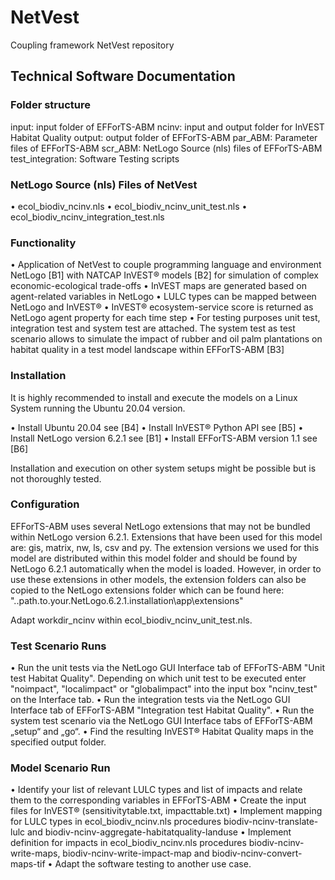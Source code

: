 # NetVest
Coupling framework NetVest repository
## Technical Software Documentation
### Folder structure
input: input folder of EFForTS-ABM
ncinv: input and output folder for InVEST Habitat Quality
output: output folder of EFForTS-ABM
par_ABM: Parameter files of EFForTS-ABM
scr_ABM: NetLogo Source (nls) files of EFForTS-ABM
test_integration: Software Testing scripts

### NetLogo Source (nls) Files of NetVest

•	ecol_biodiv_ncinv.nls
•	ecol_biodiv_ncinv_unit_test.nls
•	ecol_biodiv_ncinv_integration_test.nls


### Functionality

•	Application of NetVest to couple programming language and environment NetLogo [B1] with NATCAP InVEST® models [B2] for simulation of complex economic-ecological trade-offs
•	InVEST maps are generated based on agent-related variables in NetLogo 
•	LULC types can be mapped between NetLogo and InVEST®
•	InVEST® ecosystem-service score is returned as NetLogo agent property for each time step
•	For testing purposes unit test, integration test and system test are attached. The system test as test scenario allows to simulate the impact of rubber and oil palm plantations on habitat quality in a test model landscape within EFForTS-ABM [B3]

### Installation 
It is highly recommended to install and execute the models on a Linux System running the Ubuntu 20.04 version. 

•	Install Ubuntu 20.04 see [B4]
•	Install InVEST® Python API see [B5]
•	Install NetLogo version 6.2.1 see [B1]
•	Install EFForTS-ABM version 1.1 see [B6]

Installation and execution on other system setups might be possible but is not thoroughly tested.
### Configuration
EFForTS-ABM uses several NetLogo extensions that may not be bundled within NetLogo version 6.2.1.
Extensions that have been used for this model are: gis, matrix, nw, ls, csv and py.
The extension versions we used for this model are distributed within this model folder and should be found by NetLogo 6.2.1 automatically when the model is loaded.
However, in order to use these extensions in other models, the extension folders can also be copied to the NetLogo extensions folder which can be found here:
"..path.to.your.NetLogo.6.2.1.installation\app\extensions"

Adapt workdir_ncinv within ecol_biodiv_ncinv_unit_test.nls.  
### Test Scenario Runs

•	Run the unit tests via the NetLogo GUI Interface tab of EFForTS-ABM "Unit test Habitat Quality". Depending on which unit test to be executed enter "noimpact", "localimpact" or "globalimpact" into the input box "ncinv_test" on the Interface tab.
•	Run the integration tests via the NetLogo GUI Interface tab of EFForTS-ABM "Integration test Habitat Quality".
•	Run the system test scenario via the NetLogo GUI Interface tabs of EFForTS-ABM „setup“ and „go“. 
•	Find the resulting InVEST® Habitat Quality maps in the specified output folder.

### Model Scenario Run
•	Identify your list of relevant LULC types and list of impacts and relate them to the corresponding variables in EFForTS-ABM
•	Create the input files for InVEST® (sensitivitytable.txt, impacttable.txt) 
•	Implement mapping for LULC types in ecol_biodiv_ncinv.nls procedures biodiv-ncinv-translate-lulc and biodiv-ncinv-aggregate-habitatquality-landuse
•	Implement definition for impacts in ecol_biodiv_ncinv.nls procedures biodiv-ncinv-write-maps, biodiv-ncinv-write-impact-map and biodiv-ncinv-convert-maps-tif
•	Adapt the software testing to another use case.
